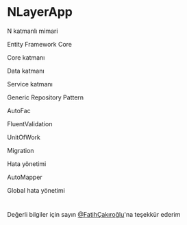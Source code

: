 
# NLayerApp

N katmanlı mimari 

Entity Framework Core

Core katmanı

Data katmanı 

Service katmanı 

Generic Repository Pattern

AutoFac

FluentValidation

UnitOfWork

Migration

Hata yönetimi

AutoMapper

Global hata yönetimi
#
Değerli bilgiler için sayın [@FatihÇakıroğlu](https://github.com/Fcakiroglu16)'na teşekkür ederim




